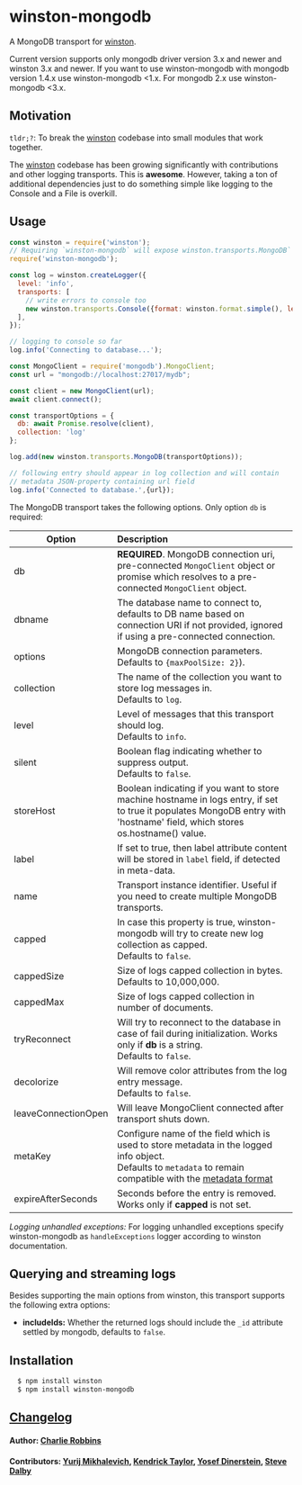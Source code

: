 # winston-mongodb

A MongoDB transport for [winston][0].

Current version supports only mongodb driver version 3.x and newer and winston 3.x and newer.
If you want to use winston-mongodb with mongodb version 1.4.x use winston-mongodb <1.x. 
For mongodb 2.x use winston-mongodb <3.x.

## Motivation
`tldr;?`: To break the [winston][0] codebase into small modules that work
together.

The [winston][0] codebase has been growing significantly with contributions and
other logging transports. This is **awesome**. However, taking a ton of
additional dependencies just to do something simple like logging to the Console
and a File is overkill.  

## Usage
``` js
const winston = require('winston');
// Requiring `winston-mongodb` will expose winston.transports.MongoDB`
require('winston-mongodb');

const log = winston.createLogger({
  level: 'info',
  transports: [
    // write errors to console too
    new winston.transports.Console({format: winston.format.simple(), level:'error'})
  ],
});

// logging to console so far
log.info('Connecting to database...');

const MongoClient = require('mongodb').MongoClient;
const url = "mongodb://localhost:27017/mydb";

const client = new MongoClient(url);
await client.connect();

const transportOptions = {
  db: await Promise.resolve(client),
  collection: 'log'
};

log.add(new winston.transports.MongoDB(transportOptions));

// following entry should appear in log collection and will contain
// metadata JSON-property containing url field
log.info('Connected to database.',{url});

```

The MongoDB transport takes the following options. Only option `db` is required:

| Option |  Description                                     |
| ------ | :----------------------------------------------- |
| db     | **REQUIRED**. MongoDB connection uri, pre-connected `MongoClient` object or promise which resolves to a pre-connected `MongoClient` object. |
| dbname | The database name to connect to, defaults to DB name based on connection URI if not provided, ignored if using a pre-connected connection. |
| options| MongoDB connection parameters.<br/>Defaults to `{maxPoolSize: 2}`). |
| collection | The name of the collection you want to store log messages in.<br/>Defaults to `log`. |
| level  | Level of messages that this transport should log.<br/>Defaults to `info`. |
| silent | Boolean flag indicating whether to suppress output.<br/>Defaults to `false`. |
| storeHost | Boolean indicating if you want to store machine hostname in logs entry, if set to true it populates MongoDB entry with 'hostname' field, which stores os.hostname() value. |
| label  | If set to true, then label attribute content will be stored in `label` field, if detected in meta-data. |
| name | Transport instance identifier. Useful if you need to create multiple MongoDB transports. |
| capped | In case this property is true, winston-mongodb will try to create new log collection as capped.<br/>Defaults to `false`. |
| cappedSize | Size of logs capped collection in bytes.<br/>Defaults to 10,000,000. |
| cappedMax | Size of logs capped collection in number of documents. |
| tryReconnect | Will try to reconnect to the database in case of fail during initialization. Works only if __db__ is a string.<br/>Defaults to `false`. |
| decolorize | Will remove color attributes from the log entry message.<br/>Defaults to `false`. |
| leaveConnectionOpen| Will leave MongoClient connected after transport shuts down. |
| metaKey | Configure name of the field which is used to store metadata in the logged info object.<br/>Defaults to `metadata` to remain compatible with the [metadata format](https://github.com/winstonjs/logform/blob/master/examples/metadata.js) |
| expireAfterSeconds |Seconds before the entry is removed. Works only if __capped__ is not set. |

*Logging unhandled exceptions:* For logging unhandled exceptions specify
winston-mongodb as `handleExceptions` logger according to winston documentation.

## Querying and streaming logs

Besides supporting the main options from winston, this transport supports the
following extra options:

* __includeIds:__ Whether the returned logs should include the `_id` attribute
settled by mongodb, defaults to `false`.

## Installation

``` bash
  $ npm install winston
  $ npm install winston-mongodb
```

## [Changelog](https://github.com/winstonjs/winston-mongodb/releases)

#### Author: [Charlie Robbins](http://blog.nodejitsu.com)
#### Contributors: [Yurij Mikhalevich](https://github.com/yurijmikhalevich), [Kendrick Taylor](https://github.com/sktaylor), [Yosef Dinerstein](https://github.com/yosefd), [Steve Dalby](https://github.com/stevedalby)

[0]: https://github.com/winstonjs/winston
